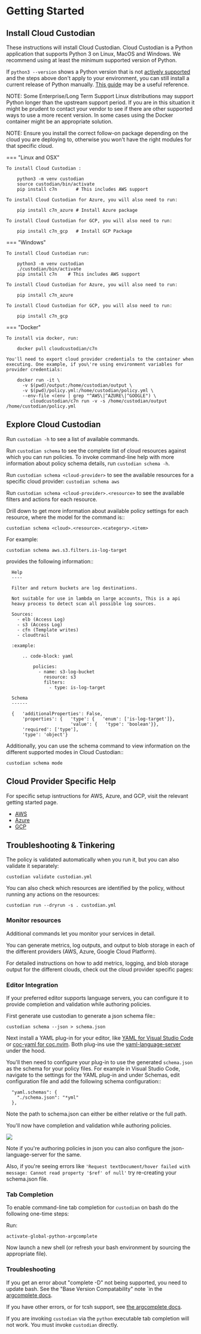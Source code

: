 # Getting Started

## Install Cloud Custodian

These instructions will install Cloud Custodian. Cloud Custodian is a Python
application that supports Python 3 on Linux, MacOS and Windows. We recommend
using at least the minimum supported version of Python.

If `python3 --version` shows a Python version that is not [actively
supported](https://devguide.python.org/#status-of-python-branches) and the
steps above don't apply to your environment, you can still install a current
release of Python manually. [This guide](https://realpython.com/installing-python/) may be a useful reference.

NOTE: Some Enterprise/Long Term Support Linux distributions may support Python
longer than the upstream support period. If you are in this situation it might
be prudent to contact your vendor to see if there are other supported ways to
use a more recent version. In some cases using the Docker container might be
an appropriate solution.

NOTE: Ensure you install the correct follow-on package depending on the cloud
you are deploying to, otherwise you won't have the right modules for that
specific cloud.

=== "Linux and OSX"

    To install Cloud Custodian :

        python3 -m venv custodian
        source custodian/bin/activate
        pip install c7n       # This includes AWS support

    To install Cloud Custodian for Azure, you will also need to run:

        pip install c7n_azure # Install Azure package

    To install Cloud Custodian for GCP, you will also need to run:

        pip install c7n_gcp   # Install GCP Package


=== "Windows" 
    
    To install Cloud Custodian run:

        python3 -m venv custodian
        ./custodian/bin/activate
        pip install c7n    # This includes AWS support

    To install Cloud Custodian for Azure, you will also need to run:

        pip install c7n_azure

    To install Cloud Custodian for GCP, you will also need to run:

        pip install c7n_gcp

=== "Docker"

    To install via docker, run:

        docker pull cloudcustodian/c7n

    You'll need to export cloud provider credentials to the container when
    executing. One example, if you\'re using environment variables for
    provider credentials:

        docker run -it \
          -v $(pwd)/output:/home/custodian/output \
          -v $(pwd)/policy.yml:/home/custodian/policy.yml \
          --env-file <(env | grep "^AWS\|^AZURE\|^GOOGLE") \
             cloudcustodian/c7n run -v -s /home/custodian/output /home/custodian/policy.yml

## Explore Cloud Custodian

Run `custodian -h` to see a list of available commands.

Run `custodian schema` to see the complete list of cloud resources against
which you can run policies. To invoke command-line help with more information
about policy schema details, run `custodian schema -h`.

Run `custodian schema <cloud-provider>` to see the available resources for a
specific cloud provider: `custodian schema aws`

Run `custodian schema <cloud-provider>.<resource>` to see the available
filters and actions for each resource.

Drill down to get more information about available policy settings for each
resource, where the model for the command is::

    custodian schema <cloud>.<resource>.<category>.<item>

For example:

    custodian schema aws.s3.filters.is-log-target

provides the following information::

```
  Help
  ----

  Filter and return buckets are log destinations.

  Not suitable for use in lambda on large accounts, This is a api
  heavy process to detect scan all possible log sources.

  Sources:
    - elb (Access Log)
    - s3 (Access Log)
    - cfn (Template writes)
    - cloudtrail

  :example:

      .. code-block: yaml

          policies:
            - name: s3-log-bucket
              resource: s3
              filters:
                - type: is-log-target

  Schema
  ------

  {   'additionalProperties': False,
      'properties': {   'type': {   'enum': ['is-log-target']},
                        'value': {   'type': 'boolean'}},
      'required': ['type'],
      'type': 'object'}
```

Additionally, you can use the schema command to view information on the different
supported modes in Cloud Custodian::

    custodian schema mode

## Cloud Provider Specific Help

For specific setup isntructions for AWS, Azure, and GCP, visit the relevant getting started
page.

- [AWS](https://cloudcustodian.io/docs/aws/gettingstarted.html)
- [Azure](https://cloudcustodian.io/docs/azure/gettingstarted.html)
- [GCP](https://cloudcustodian.io/docs/gcp/gettingstarted.html)

## Troubleshooting & Tinkering

The policy is validated automatically when you run it, but you can also
validate it separately:

    custodian validate custodian.yml

You can also check which resources are identified by the policy, without
running any actions on the resources:

    custodian run --dryrun -s . custodian.yml

### Monitor resources

Additional commands let you monitor your services in detail.

You can generate metrics, log outputs, and output to blob storage in each of the different
providers (AWS, Azure, Google Cloud Platform).

For detailed instructions on how to add metrics, logging, and blob storage output for the
different clouds, check out the cloud provider specific pages:

### Editor Integration

If your preferred editor supports language servers, you can configure
it to provide completion and validation while authoring policies.

First generate use custodian to generate a json schema file::

    custodian schema --json > schema.json

Next install a YAML plug-in for your editor, like [YAML for Visual Studio Code](https://marketplace.visualstudio.com/items?itemName=redhat.vscode-yaml) or
[coc-yaml for coc.nvim](https://github.com/neoclide/coc-yaml). Both plug-ins
use the [yaml-language-server](https://github.com/redhat-developer/yaml-language-server) under the hood.

You'll then need to configure your plug-in to use the generated `schema.json`
as the schema for your policy files. For example in Visual Studio Code,
navigate to the settings for the YAML plug-in and under Schemas, edit
configuration file and add the following schema configuration::

      "yaml.schemas": {
        "./schema.json": "*yml"
      },

Note the path to schema.json can either be either relative or the full path.

You'll now have completion and validation while authoring policies.

![](c7n-editor.png)

Note if you're authoring policies in json you can also configure the
json-language-server for the same.

Also, if you're seeing errors like ``'Request textDocument/hover failed with
message: Cannot read property '$ref' of null'`` try re-creating your
schema.json file.

### Tab Completion

To enable command-line tab completion for `custodian` on bash do the following
one-time steps:

Run:

    activate-global-python-argcomplete

Now launch a new shell (or refresh your bash environment by sourcing the appropriate
file).

### Troubleshooting

If you get an error about "complete -D" not being supported, you need to update bash.
See the "Base Version Compatability" note `in the [argcomplete docs](https://argcomplete.readthedocs.io/en/latest/#global-completion).

If you have other errors, or for tcsh support, see [the argcomplete docs](https://argcomplete.readthedocs.io/en/latest/#activating-global-completion).

If you are invoking `custodian` via the `python` executable tab completion will not work.
You must invoke `custodian` directly.